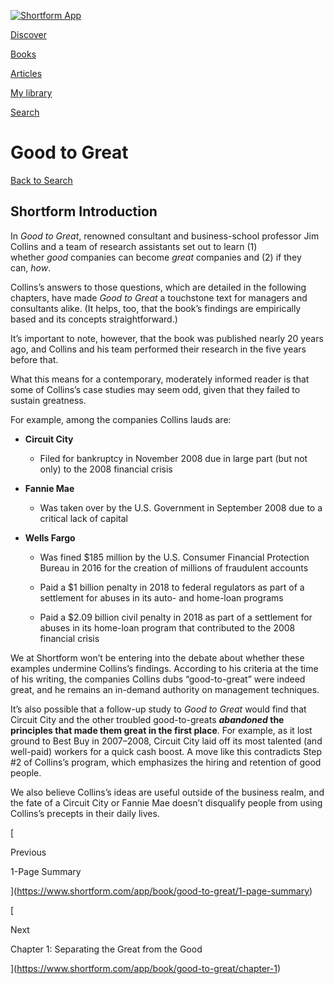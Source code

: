 [![Shortform App](https://www.shortform.com/img/logo-dark.70c1b072.svg)](https://www.shortform.com/app)

[Discover](https://www.shortform.com/app)

[Books](https://www.shortform.com/app/books)

[Articles](https://www.shortform.com/app/articles)

[My library](https://www.shortform.com/app/library)

[Search](https://www.shortform.com/app/search)

# Good to Great

[Back to Search](https://www.shortform.com/app/search)

## Shortform Introduction

In _Good to Great_, renowned consultant and business-school professor Jim Collins and a team of research assistants set out to learn (1) whether _good_ companies can become _great_ companies and (2) if they can, _how_.

Collins’s answers to those questions, which are detailed in the following chapters, have made _Good to Great_ a touchstone text for managers and consultants alike. (It helps, too, that the book’s findings are empirically based and its concepts straightforward.)

It’s important to note, however, that the book was published nearly 20 years ago, and Collins and his team performed their research in the five years before that.

What this means for a contemporary, moderately informed reader is that some of Collins’s case studies may seem odd, given that they failed to sustain greatness.

For example, among the companies Collins lauds are:

- **Circuit City**
    
    - Filed for bankruptcy in November 2008 due in large part (but not only) to the 2008 financial crisis
- **Fannie Mae**
    
    - Was taken over by the U.S. Government in September 2008 due to a critical lack of capital
- **Wells Fargo**
    
    - Was fined $185 million by the U.S. Consumer Financial Protection Bureau in 2016 for the creation of millions of fraudulent accounts
        
    - Paid a $1 billion penalty in 2018 to federal regulators as part of a settlement for abuses in its auto- and home-loan programs
        
    - Paid a $2.09 billion civil penalty in 2018 as part of a settlement for abuses in its home-loan program that contributed to the 2008 financial crisis
        

We at Shortform won’t be entering into the debate about whether these examples undermine Collins’s findings. According to his criteria at the time of his writing, the companies Collins dubs “good-to-great” were indeed great, and he remains an in-demand authority on management techniques.

It’s also possible that a follow-up study to _Good to Great_ would find that Circuit City and the other troubled good-to-greats **_abandoned_ the principles that made them great in the first place**. For example, as it lost ground to Best Buy in 2007–2008, Circuit City laid off its most talented (and well-paid) workers for a quick cash boost. A move like this contradicts Step #2 of Collins’s program, which emphasizes the hiring and retention of good people.

We also believe Collins’s ideas are useful outside of the business realm, and the fate of a Circuit City or Fannie Mae doesn’t disqualify people from using Collins’s precepts in their daily lives.

[

Previous

1-Page Summary

](https://www.shortform.com/app/book/good-to-great/1-page-summary)

[

Next

Chapter 1: Separating the Great from the Good

](https://www.shortform.com/app/book/good-to-great/chapter-1)